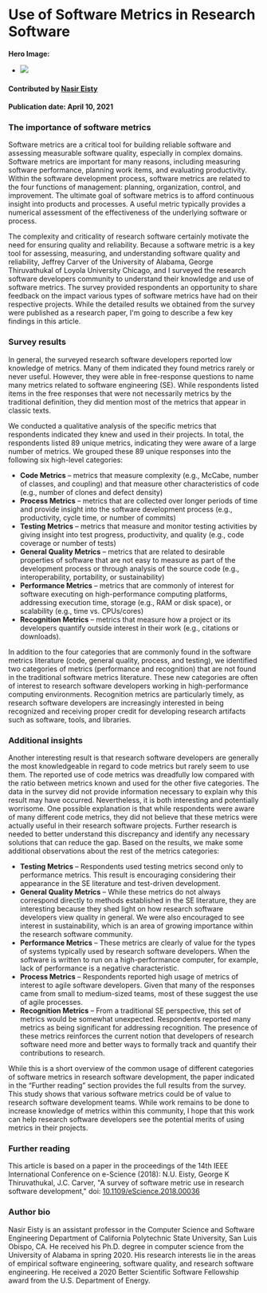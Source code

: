 # Use of Software Metrics in Research Software

**Hero Image:**

- <img src='../../images/Blog_0421_Metrics.jpg'>

#### Contributed by [Nasir Eisty](https://github.com/neisty)

#### Publication date: April 10, 2021

### The importance of software metrics

Software metrics are a critical tool for building reliable software and assessing measurable software quality, especially in complex domains. Software metrics are important for many reasons, including measuring software performance, planning work items, and evaluating productivity. Within the software development process, software metrics are related to the four functions of management: planning, organization, control, and improvement. The ultimate goal of software metrics is to afford continuous insight into products and processes. A useful metric typically provides a numerical assessment of the effectiveness of the underlying software or process. 

The complexity and criticality of research software certainly motivate the need for ensuring quality and reliability. Because a software metric is a key tool for assessing, measuring, and understanding software quality and reliability, Jeffrey Carver of the University of Alabama, George Thiruvathukal of Loyola University Chicago, and I surveyed the research software developers community to understand their knowledge and use of software metrics. The survey provided respondents an opportunity to share feedback on the impact various types of software metrics have had on their respective projects. While the detailed results we obtained from the survey were published as a research paper, I'm going to describe a few key findings in this article.

### Survey results

In general, the surveyed research software developers reported low knowledge of metrics. Many of them indicated they found metrics rarely or never useful. However, they were able in free-response questions to name many metrics related to software engineering (SE). While respondents listed items in the free responses that were not necessarily metrics by the traditional definition, they did mention most of the metrics that appear in classic texts.

We conducted a qualitative analysis of the specific metrics that respondents indicated they knew and used in their projects. In total, the respondents listed 89 unique metrics, indicating they were aware of a large number of metrics. We grouped these 89 unique responses into the following six high-level categories:
* **Code Metrics** –  metrics that measure complexity (e.g., McCabe, number of classes, and coupling) and that measure other characteristics of code (e.g., number of clones and defect density)
* **Process Metrics** – metrics that are collected over longer periods of time and provide insight into the software development process (e.g., productivity, cycle time, or number of commits)
* **Testing Metrics** –  metrics that measure and monitor testing activities by giving insight into test progress, productivity, and quality (e.g., code coverage or number of tests)
* **General Quality Metrics** –  metrics that are related to desirable properties of software that are not easy to measure as part of the development process or through analysis of the source code (e.g., interoperability, portability, or sustainability)
* **Performance Metrics** – metrics that are commonly of interest for software executing on high-performance computing platforms, addressing execution time, storage (e.g., RAM or disk space), or scalability (e.g., time vs. CPUs/cores)
* **Recognition Metrics** –  metrics that measure how a project or its developers quantify outside interest in their work (e.g., citations or downloads). 

In addition to the four categories that are commonly found in the software metrics literature (code, general quality, process, and testing), we identified two categories of metrics (performance and recognition) that are not found in the traditional software metrics literature. These new categories are often of interest to research software developers working in high-performance computing environments. Recognition metrics are particularly timely, as research software developers are increasingly interested in being recognized and receiving proper credit for developing research artifacts such as software, tools, and libraries.

### Additional insights

Another interesting result is that research software developers are generally the most knowledgeable in regard to code metrics but rarely seem to use them. The reported use of code metrics was dreadfully low compared with the ratio between metrics known and used for the other five categories. The data in the survey did not provide information necessary to explain why this result may have occurred. Nevertheless, it is both interesting and potentially worrisome. One possible explanation is that while respondents were aware of many different code metrics, they did not believe that these metrics were actually useful in their research software projects. Further research is needed to better understand this discrepancy and identify any necessary solutions that can reduce the gap. Based on the results, we make some additional observations about the rest of the metrics categories:
* **Testing Metrics** – Respondents used testing metrics second only to performance metrics. This result is encouraging considering their appearance in the SE literature and test-driven development.
* **General Quality Metrics** – While these metrics do not always correspond directly to methods established in the SE literature, they are interesting because they shed light on how research software developers view quality in general. We were also encouraged to see interest in sustainability, which is an area of growing importance within the research software community.
* **Performance Metrics** – These metrics are clearly of value for the types of systems typically used by research software developers. When the software is written to run on a high-performance computer, for example, lack of performance is a negative characteristic.
* **Process Metrics** – Respondents reported high usage of metrics of interest to agile software developers. Given that many of the responses came from small to medium-sized teams, most of these suggest the use of agile processes.
* **Recognition Metrics** – From a traditional SE perspective, this set of metrics would be somewhat unexpected. Respondents reported many metrics as being significant for addressing recognition. The presence of these metrics reinforces the current notion that developers of research software need more and better ways to formally track and quantify their contributions to research.

While this is a short overview of the common usage of different categories of software metrics in research software development, the paper indicated in the “Further reading” section provides the full results from the survey. This study shows that various software metrics could be of value to research software development teams. While work remains to be done to increase knowledge of metrics within this community, I hope that this work can help research software developers see the potential merits of using metrics in their projects.

### Further reading
This article is based on a paper in the proceedings of the 14th IEEE International Conference on e-Science (2018): N.U. Eisty, George K Thiruvathukal, J.C. Carver, "A survey of software metric use in research software development," doi: [10.1109/eScience.2018.00036](https://doi.org/10.1109/eScience.2018.00036)

### Author bio
Nasir Eisty is an assistant professor in the Computer Science and Software Engineering Department of California Polytechnic State University, San Luis Obispo, CA. He received his Ph.D. degree in computer science from the University of Alabama in spring 2020. His research interests lie in the areas of empirical software engineering, software quality, and research software engineering. He received a 2020 Better Scientific Software Fellowship award from the U.S. Department of Energy.

<!---
Publish: yes
Track: deep dive
Pinned: no
Topics: software engineering, software process improvement
RSS update: 2021-04-10
--->
